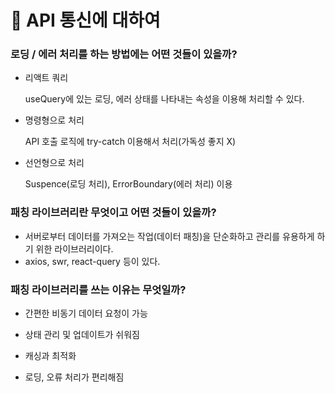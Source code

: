 # 🖤 API 통신에 대하여

### 로딩 / 에러 처리를 하는 방법에는 어떤 것들이 있을까?

- 리액트 쿼리

  useQuery에 있는 로딩, 에러 상태를 나타내는 속성을 이용해 처리할 수 있다.

- 명령형으로 처리

  API 호출 로직에 try-catch 이용해서 처리(가독성 좋지 X)

- 선언형으로 처리

  Suspence(로딩 처리), ErrorBoundary(에러 처리) 이용

### 패칭 라이브러리란 무엇이고 어떤 것들이 있을까?

- 서버로부터 데이터를 가져오는 작업(데이터 패칭)을 단순화하고 관리를 유용하게 하기 위한 라이브러리이다.
- axios, swr, react-query 등이 있다.

### 패칭 라이브러리를 쓰는 이유는 무엇일까?

- 간편한 비동기 데이터 요청이 가능

- 상태 관리 및 업데이트가 쉬워짐

- 캐싱과 최적화

- 로딩, 오류 처리가 편리해짐
